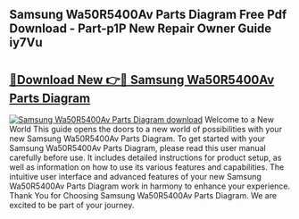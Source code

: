 ## Samsung Wa50R5400Av Parts Diagram Free Pdf Download - Part-p1P New Repair Owner Guide iy7Vu

# <h2><a href="http://dfqj02.blite.top/?on=Samsung+Wa50R5400Av+Parts+Diagram">🔗Download New 👉🔴 Samsung Wa50R5400Av Parts Diagram</a></h2>

[![Samsung Wa50R5400Av Parts Diagram download](https://i.imgur.com/lujVjoI.png)](http://dfqj02.blite.top/?on=Samsung+Wa50R5400Av+Parts+Diagram)
Welcome to a New World This guide opens the doors to a new world of possibilities with your new Samsung Wa50R5400Av Parts Diagram. To get started with your Samsung Wa50R5400Av Parts Diagram, please read this user manual carefully before use. It includes detailed instructions for product setup, as well as information on how to use its various features and capabilities. The intuitive user interface and advanced features of your new Samsung Wa50R5400Av Parts Diagram work in harmony to enhance your experience. Thank You for Choosing Samsung Wa50R5400Av Parts Diagram. We are excited to be part of your journey.
